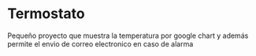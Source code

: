 Termostato
==========

Pequeño proyecto que muestra la temperatura por google chart y además permite el envio de correo electronico en caso de alarma

